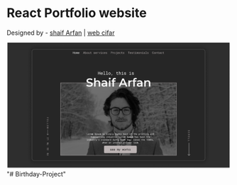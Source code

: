 # React Portfolio website

Designed by - [shaif Arfan](http://github.com/shaifarfan) | [web cifar](http://webcifar.com)

![](./ReadMeImages/ReadMeBanner.png)
"# Birthday-Project" 
